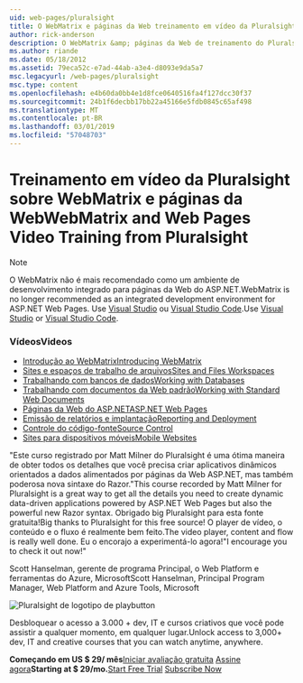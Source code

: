 ```yaml
---
uid: web-pages/pluralsight
title: O WebMatrix e páginas da Web treinamento em vídeo da Pluralsight | Microsoft Docs
author: rick-anderson
description: O WebMatrix &amp; páginas da Web de treinamento do Pluralsight este curso detalhado irá proporcionar a você tudo em funcionamento com o WebMatrix e páginas da Web ASP.NET. Ele aborda everythi...
ms.author: riande
ms.date: 05/18/2012
ms.assetid: 79eca52c-e7ad-44ab-a3e4-d8093e9da5a7
msc.legacyurl: /web-pages/pluralsight
msc.type: content
ms.openlocfilehash: e4b60da0bb4e1d8fce0640516fa4f127dcc30f37
ms.sourcegitcommit: 24b1f6decbb17bb22a45166e5fdb0845c65af498
ms.translationtype: MT
ms.contentlocale: pt-BR
ms.lasthandoff: 03/01/2019
ms.locfileid: "57048703"
---
```

<a name="webmatrix-and-web-pages-video-training-from-pluralsight"></a><span data-ttu-id="6dcb1-104">Treinamento em vídeo da Pluralsight sobre WebMatrix e páginas da Web</span><span class="sxs-lookup"><span data-stu-id="6dcb1-104">WebMatrix and Web Pages Video Training from Pluralsight</span></span>
====================

> [!NOTE] 
> <span data-ttu-id="6dcb1-105">O WebMatrix não é mais recomendado como um ambiente de desenvolvimento integrado para páginas da Web do ASP.NET.</span><span class="sxs-lookup"><span data-stu-id="6dcb1-105">WebMatrix is no longer recommended as an integrated development environment for ASP.NET Web Pages.</span></span> <span data-ttu-id="6dcb1-106">Use [Visual Studio](xref:aspnet/web-pages/overview/getting-started/program-asp-net-web-pages-in-visual-studio) ou [Visual Studio Code](https://code.visualstudio.com/).</span><span class="sxs-lookup"><span data-stu-id="6dcb1-106">Use [Visual Studio](xref:aspnet/web-pages/overview/getting-started/program-asp-net-web-pages-in-visual-studio) or [Visual Studio Code](https://code.visualstudio.com/).</span></span>

### <a name="videos"></a><span data-ttu-id="6dcb1-107">Vídeos</span><span class="sxs-lookup"><span data-stu-id="6dcb1-107">Videos</span></span>

- [<span data-ttu-id="6dcb1-108">Introdução ao WebMatrix</span><span class="sxs-lookup"><span data-stu-id="6dcb1-108">Introducing WebMatrix</span></span>](https://pluralsight.com/training/Player?author=matt-milner&name=webmatrix-introduction-m1&mode=live&clip=0&course=webmatrix-introduction)
- [<span data-ttu-id="6dcb1-109">Sites e espaços de trabalho de arquivos</span><span class="sxs-lookup"><span data-stu-id="6dcb1-109">Sites and Files Workspaces</span></span>](https://pluralsight.com/training/Player?author=matt-milner&name=webmatrix-introduction-m2&mode=live&clip=0&course=webmatrix-introduction)
- [<span data-ttu-id="6dcb1-110">Trabalhando com bancos de dados</span><span class="sxs-lookup"><span data-stu-id="6dcb1-110">Working with Databases</span></span>](https://pluralsight.com/training/Player?author=matt-milner&name=webmatrix-introduction-m3&mode=live&clip=0&course=webmatrix-introduction)
- [<span data-ttu-id="6dcb1-111">Trabalhando com documentos da Web padrão</span><span class="sxs-lookup"><span data-stu-id="6dcb1-111">Working with Standard Web Documents</span></span>](https://pluralsight.com/training/Player?author=matt-milner&name=webmatrix-introduction-m4&mode=live&clip=0&course=webmatrix-introduction)
- [<span data-ttu-id="6dcb1-112">Páginas da Web do ASP.NET</span><span class="sxs-lookup"><span data-stu-id="6dcb1-112">ASP.NET Web Pages</span></span>](https://pluralsight.com/training/Player?author=matt-milner&name=webmatrix-introduction-m5&mode=live&clip=0&course=webmatrix-introduction)
- [<span data-ttu-id="6dcb1-113">Emissão de relatórios e implantação</span><span class="sxs-lookup"><span data-stu-id="6dcb1-113">Reporting and Deployment</span></span>](https://pluralsight.com/training/Player?author=matt-milner&name=webmatrix-introduction-m8&mode=live&clip=0&course=webmatrix-introduction)
- [<span data-ttu-id="6dcb1-114">Controle do código-fonte</span><span class="sxs-lookup"><span data-stu-id="6dcb1-114">Source Control</span></span>](https://pluralsight.com/training/Player?author=matt-milner&name=webmatrix-introduction-m9&mode=live&clip=0&course=webmatrix-introduction)
- [<span data-ttu-id="6dcb1-115">Sites para dispositivos móveis</span><span class="sxs-lookup"><span data-stu-id="6dcb1-115">Mobile Websites</span></span>](https://pluralsight.com/training/Player?author=matt-milner&name=webmatrix-introduction-m10&mode=live&clip=0&course=webmatrix-introduction)


<span data-ttu-id="6dcb1-116">"Este curso registrado por Matt Milner do Pluralsight é uma ótima maneira de obter todos os detalhes que você precisa criar aplicativos dinâmicos orientados a dados alimentados por páginas da Web ASP.NET, mas também poderosa nova sintaxe do Razor.</span><span class="sxs-lookup"><span data-stu-id="6dcb1-116">"This course recorded by Matt Milner for Pluralsight is a great way to get all the details you need to create dynamic data-driven applications powered by ASP.NET Web Pages but also the powerful new Razor syntax.</span></span> <span data-ttu-id="6dcb1-117">Obrigado big Pluralsight para esta fonte gratuita!</span><span class="sxs-lookup"><span data-stu-id="6dcb1-117">Big thanks to Pluralsight for this free source!</span></span> <span data-ttu-id="6dcb1-118">O player de vídeo, o conteúdo e o fluxo é realmente bem feito.</span><span class="sxs-lookup"><span data-stu-id="6dcb1-118">The video player, content and flow is really well done.</span></span> <span data-ttu-id="6dcb1-119">Eu o encorajo a experimentá-lo agora!"</span><span class="sxs-lookup"><span data-stu-id="6dcb1-119">I encourage you to check it out now!"</span></span>

<span data-ttu-id="6dcb1-120">Scott Hanselman, gerente de programa Principal, o Web Platform e ferramentas do Azure, Microsoft</span><span class="sxs-lookup"><span data-stu-id="6dcb1-120">Scott Hanselman, Principal Program Manager, Web Platform and Azure Tools, Microsoft</span></span>


![Pluralsight de logotipo de playbutton](pluralsight/_static/image1.png)

<span data-ttu-id="6dcb1-122">Desbloquear o acesso a 3.000 + dev, IT e cursos criativos que você pode assistir a qualquer momento, em qualquer lugar.</span><span class="sxs-lookup"><span data-stu-id="6dcb1-122">Unlock access to 3,000+ dev, IT and creative courses that you can watch anytime, anywhere.</span></span>

<span data-ttu-id="6dcb1-123">**Começando em US $ 29/ mês**[Iniciar avaliação gratuita](https://pluralsight.com/microsoft/olt/subscribe/SubscriptionRedirector.aspx?freetrial=true&amp;utm_source=microsoft&amp;utm_medium=sponsored-page&amp;utm_content=webmatrix&amp;utm_campaign=microsoft-sponsored-course) [Assine agora](https://pluralsight.com/microsoft/OLT/subscriptions.aspx?utm_source=microsoft&amp;utm_medium=sponsored-page&amp;utm_content=webmatrix&amp;utm_campaign=microsoft-sponsored-course)</span><span class="sxs-lookup"><span data-stu-id="6dcb1-123">**Starting at $ 29/mo.**[Start Free Trial](https://pluralsight.com/microsoft/olt/subscribe/SubscriptionRedirector.aspx?freetrial=true&amp;utm_source=microsoft&amp;utm_medium=sponsored-page&amp;utm_content=webmatrix&amp;utm_campaign=microsoft-sponsored-course) [Subscribe Now](https://pluralsight.com/microsoft/OLT/subscriptions.aspx?utm_source=microsoft&amp;utm_medium=sponsored-page&amp;utm_content=webmatrix&amp;utm_campaign=microsoft-sponsored-course)</span></span>
